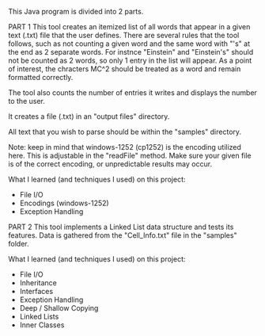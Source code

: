This Java program is divided into 2 parts.

PART 1
This tool creates an itemized list of all words that appear in a given text (.txt) file that the user defines. There are several rules that the tool follows, such as not counting a given word and the same word with "'s" at the end as 2 separate words. For instnce "Einstein" and "Einstein's" should not be counted as 2 words, so only 1 entry in the list will appear. As a point of interest, the chracters MC^2 should be treated as a word and remain formatted correctly.

The tool also counts the number of entries it writes and displays the number to the user.

It creates a file (.txt) in an "output files" directory. 

All text that you wish to parse should be within the "samples" directory.

Note: keep in mind that windows-1252 (cp1252) is the encoding utilized here. This is adjustable in the "readFile" method. Make sure
your given file is of the correct encoding, or unpredictable results may occur.

What I learned (and techniques I used) on this project:
- File I/O
- Encodings (windows-1252)
- Exception Handling

PART 2
This tool implements a Linked List data structure and tests its features. Data is gathered from the "Cell_Info.txt" file in the "samples" folder. 

What I learned (and techniques I used) on this project:
- File I/O
- Inheritance
- Interfaces
- Exception Handling
- Deep / Shallow Copying
- Linked Lists
- Inner Classes
